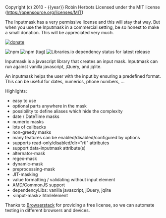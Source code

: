Copyright (c) 2010 - {{year}} Robin Herbots Licensed under the MIT license (<https://opensource.org/licenses/MIT>)

The Inputmask has a very permissive license and this will stay that way.  But when you use the Inputmask in a commercial setting, be so honest to make a small donation.
This will be appreciated very much.

[![donate](https://www.paypalobjects.com/en_US/i/btn/btn_donate_SM.gif)](https://www.paypal.com/cgi-bin/webscr?cmd=_s-xclick&hosted_button_id=ZNR3EB6JTMMSS)
  
![npm](https://img.shields.io/npm/v/inputmask) ![npm (tag)](https://img.shields.io/npm/v/inputmask/next) ![Libraries.io dependency status for latest release](https://img.shields.io/librariesio/release/npm/inputmask)

Inputmask is a javascript library that creates an input mask.  Inputmask can run against vanilla javascript, jQuery, and jqlite.

An inputmask helps the user with the input by ensuring a predefined format. This can be useful for dates, numerics, phone numbers, ...

Highlights:

- easy to use
- optional parts anywhere in the mask
- possibility to define aliases which hide the complexity
- date / DateTime masks
- numeric masks
- lots of callbacks
- non-greedy masks
- many features can be enabled/disabled/configured by options
- supports read-only/disabled/dir="rtl" attributes
- support data-inputmask attribute(s)
- alternator-mask
- regex-mask
- dynamic-mask
- preprocessing-mask
- JIT-masking
- value formatting / validating without input element
- AMD/CommonJS support
- dependencyLibs: vanilla javascript, jQuery, jqlite
- \<input-mask\> htmlelement

Thanks to [Browserstack](https://www.browserstack.com) for providing a free license, so we can automate testing in different browsers and devices.  
